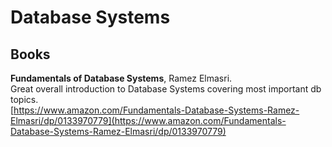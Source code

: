 # Database Systems

## Books

**Fundamentals of Database Systems**, Ramez Elmasri.   
Great overall introduction to Database Systems covering most important db topics.  
[https://www.amazon.com/Fundamentals-Database-Systems-Ramez-Elmasri/dp/0133970779](https://www.amazon.com/Fundamentals-Database-Systems-Ramez-Elmasri/dp/0133970779)   






